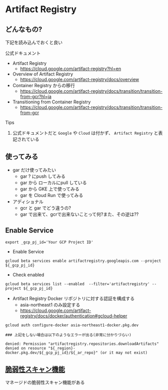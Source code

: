 # Artifact Registry

## どんなもの?

下記を読み込んでおくと良い

公式ドキュメント

+ Artifact Registry
  + https://cloud.google.com/artifact-registry?hl=en
+ Overview of Artifact Registry
  + https://cloud.google.com/artifact-registry/docs/overview
+ Container Registry からの移行
  + https://cloud.google.com/artifact-registry/docs/transition/transition-from-gcr?hl=ja
+ Transitioning from Container Registry
  + https://cloud.google.com/artifact-registry/docs/transition/transition-from-gcr

Tips

1. 公式ドキュメントだと `Google` や `Cloud` は付かず、 `Artifact Registry` と表記されている

## 使ってみる

+ gar だけ使ってみたい
  + gar ? にpush してみる
  + gar から ローカルにpull している
  + gar から GKE 上で使ってみる
  + gar を Cloud Run で使ってみる
+ アディショナル
  + gcr と gar でどう違うの?
  + gar で出来て、gcrで出来ないことって何?また、その逆は??

## Enable Service

```
export _gcp_pj_id='Your GCP Project ID'
```

+ Enable Service

```
gcloud beta services enable artifactregistry.googleapis.com --project ${_gcp_pj_id}
```

+ Check enabled

```
gcloud beta services list --enabled  --filter='artifactregistry' --project ${_gcp_pj_id}
```

+ Artifact Registry Docker リポジトリに対する認証を構成する
  + asia-northeast1 のみ設定する
  + https://cloud.google.com/artifact-registry/docs/docker/authentication#gcloud-helper

```
gcloud auth configure-docker asia-northeast1-docker.pkg.dev
```
```
### 上記をしない場合は以下のようなエラーが出る(非常に分かりづらい)

denied: Permission "artifactregistry.repositories.downloadArtifacts" denied on resource "${_region}-docker.pkg.dev/${_gcp_pj_id}/${_ar_repo}" (or it may not exist)
```



## [脆弱性スキャン機能](./vulnerability-scanning)

マネージドの脆弱性スキャン機能がある
